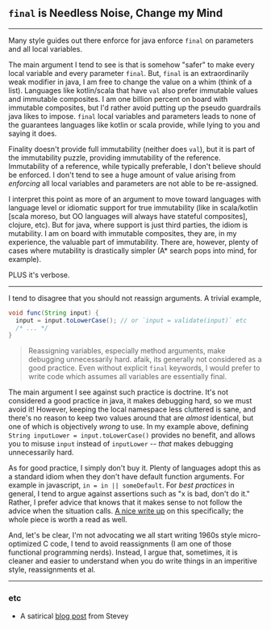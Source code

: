 `final` is Needless Noise, Change my Mind
-----------------------------------------

---

Many style guides out there enforce for java enforce `final` on parameters and all local variables.

The main argument I tend to see is that is somehow "safer" to make every local variable and every parameter `final`. But, `final` is an extraordinarily weak modifier in java, I am free to change the value on a whim (think of a list). Languages like kotlin/scala that have `val` also prefer immutable values and immutable composites. I am one billion percent on board with immutable composites, but I'd rather avoid putting up the pseudo guardrails java likes to impose. `final` local variables and parameters leads to none of the guarantees languages like kotlin or scala provide, while lying to you and saying it does.

Finality doesn't provide full immutability (neither does `val`), but it is part of the immutability puzzle, providing immutability of the reference. Immutability of a reference, while typically preferable, I don't believe should be enforced. I don't tend to see a huge amount of value arising from _enforcing_ all local variables and parameters are not able to be re-assigned.

I interpret this point as more of an argument to move toward languages with language level or idiomatic support for true immutability (like in scala/kotlin [scala moreso, but OO languages will always have stateful composites], clojure, etc). But for java, where support is just third parties, the idiom is mutability. I am on board with immutable composites, they are, in my experience, the valuable part of immutability. There are, however, plenty of cases where mutability is drastically simpler (A* search pops into mind, for example).

PLUS it's verbose.

---

I tend to disagree that you should not reassign arguments. A trivial example,

```java
void func(String input) {
  input = input.toLowerCase(); // or `input = validate(input)` etc
  /* ... */
}
```

> Reassigning variables, especially method arguments, make debugging unnecessarily hard. afaik, its generally not considered as a good practice. Even without explicit `final` keywords, I would prefer to write code which assumes all variables are essentially final.

The main argument I see against such practice is doctrine. It's not considered a good practice in java, it makes debugging hard, so we must avoid it! However, keeping the local namespace less cluttered is sane, and there's no reason to keep two values around that are _almost_ identical, but one of which is objectively _wrong_ to use. In my example above, defining `String inputLower = input.toLowerCase()` provides no benefit, and allows you to misuse `input` instead of `inputLower` -- _that_ makes debugging unnecessarily hard.

As for good practice, I simply don't buy it. Plenty of languages adopt this as a standard idiom when they don't have default function arguments. For example in javascript, `in = in || someDefault`. For _best practices_ in general, I tend to argue against assertions such as "x is bad, don't do it." Rather, I prefer advice that knows that it makes sense to not follow the advice when the situation calls. [A nice write up](https://www.scattered-thoughts.net/writing/on-bad-advice/#what-lasts) on this specifically; the whole piece is worth a read as well.

And, let's be clear, I'm not advocating we all start writing 1960s style micro-optimized C code, I tend to avoid reassignments (I am one of those functional programming nerds). Instead, I argue that, sometimes, it is cleaner and easier to understand when you do write things in an imperitive style, reassignments et al.

---


### etc

* A satirical [blog post](http://steve-yegge.blogspot.com/2010/07/wikileaks-to-leak-5000-open-source-java.html) from Stevey
